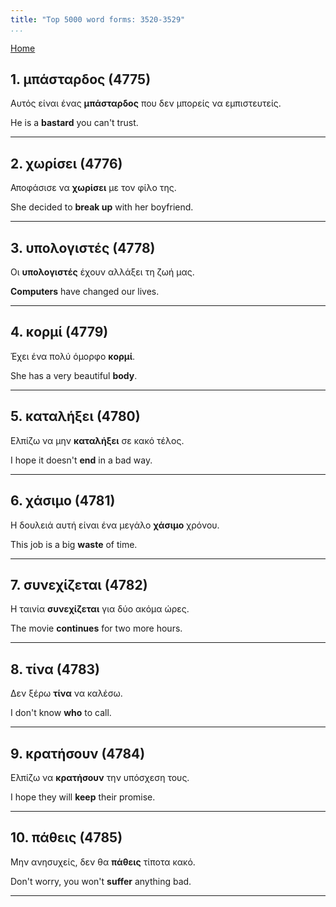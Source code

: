 ```yaml
---
title: "Top 5000 word forms: 3520-3529"
...
```


[Home](./) 

## 1. μπάσταρδος (4775)

Αυτός είναι ένας **μπάσταρδος** που δεν μπορείς να εμπιστευτείς.  

He is a **bastard** you can't trust.

---

## 2. χωρίσει (4776)

Αποφάσισε να **χωρίσει** με τον φίλο της.

She decided to **break up** with her boyfriend.

---

## 3. υπολογιστές (4778)

Οι **υπολογιστές** έχουν αλλάξει τη ζωή μας.  

**Computers** have changed our lives.

---

## 4. κορμί (4779)

Έχει ένα πολύ όμορφο **κορμί**.  

She has a very beautiful **body**.

---

## 5. καταλήξει (4780)

Ελπίζω να μην **καταλήξει** σε κακό τέλος.

I hope it doesn't **end** in a bad way.

---

## 6. χάσιμο (4781)

Η δουλειά αυτή είναι ένα μεγάλο **χάσιμο** χρόνου.  

This job is a big **waste** of time.

---

## 7. συνεχίζεται (4782)

Η ταινία **συνεχίζεται** για δύο ακόμα ώρες.

The movie **continues** for two more hours.

---

## 8. τίνα (4783)

Δεν ξέρω **τίνα** να καλέσω.

I don't know **who** to call.

---

## 9. κρατήσουν (4784)

Ελπίζω να **κρατήσουν** την υπόσχεση τους.

I hope they will **keep** their promise.

---

## 10. πάθεις (4785)

Μην ανησυχείς, δεν θα **πάθεις** τίποτα κακό.

Don't worry, you won't **suffer** anything bad.

---

